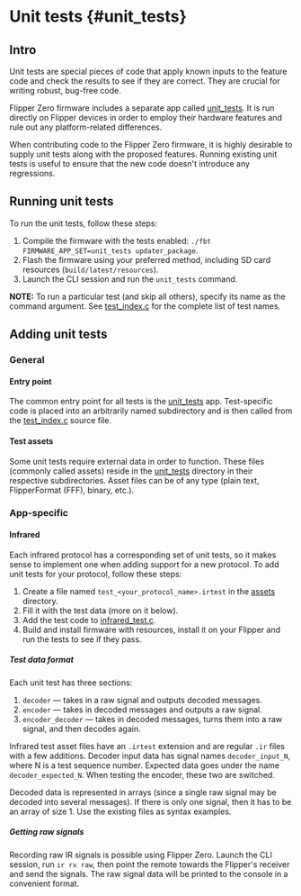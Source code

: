# Unit tests {#unit_tests}

## Intro

Unit tests are special pieces of code that apply known inputs to the feature code and check the results to see if they are correct.
They are crucial for writing robust, bug-free code.

Flipper Zero firmware includes a separate app called [unit_tests](https://github.com/flipperdevices/flipperzero-firmware/tree/dev/applications/debug/unit_tests).
It is run directly on Flipper devices in order to employ their hardware features and rule out any platform-related differences.

When contributing code to the Flipper Zero firmware, it is highly desirable to supply unit tests along with the proposed features.
Running existing unit tests is useful to ensure that the new code doesn't introduce any regressions.

## Running unit tests

To run the unit tests, follow these steps:

1. Compile the firmware with the tests enabled: `./fbt FIRMWARE_APP_SET=unit_tests updater_package`.
2. Flash the firmware using your preferred method, including SD card resources (`build/latest/resources`).
3. Launch the CLI session and run the `unit_tests` command.

**NOTE:** To run a particular test (and skip all others), specify its name as the command argument.
See [test_index.c](https://github.com/flipperdevices/flipperzero-firmware/blob/dev/applications/debug/unit_tests/test_index.c) for the complete list of test names.

## Adding unit tests

### General

#### Entry point

The common entry point for all tests is the [unit_tests](https://github.com/flipperdevices/flipperzero-firmware/tree/dev/applications/debug/unit_tests) app. Test-specific code is placed into an arbitrarily named subdirectory and is then called from the [test_index.c](https://github.com/flipperdevices/flipperzero-firmware/tree/dev/applications/debug/unit_tests/test_index.c) source file.

#### Test assets

Some unit tests require external data in order to function. These files (commonly called assets) reside in the [unit_tests](https://github.com/flipperdevices/flipperzero-firmware/tree/dev/applications/debug/unit_tests/resources/unit_tests) directory in their respective subdirectories. Asset files can be of any type (plain text, FlipperFormat (FFF), binary, etc.).

### App-specific

#### Infrared

Each infrared protocol has a corresponding set of unit tests, so it makes sense to implement one when adding support for a new protocol.
To add unit tests for your protocol, follow these steps:

1. Create a file named `test_<your_protocol_name>.irtest` in the [assets](https://github.com/flipperdevices/flipperzero-firmware/tree/dev/applications/debug/unit_tests/resources/unit_tests/infrared) directory.
2. Fill it with the test data (more on it below).
3. Add the test code to [infrared_test.c](https://github.com/flipperdevices/flipperzero-firmware/blob/dev/applications/debug/unit_tests/infrared/infrared_test.c).
4. Build and install firmware with resources, install it on your Flipper and run the tests to see if they pass.

##### Test data format

Each unit test has three sections:

1. `decoder` — takes in a raw signal and outputs decoded messages.
2. `encoder` — takes in decoded messages and outputs a raw signal.
3. `encoder_decoder` — takes in decoded messages, turns them into a raw signal, and then decodes again.

Infrared test asset files have an `.irtest` extension and are regular `.ir` files with a few additions.
Decoder input data has signal names `decoder_input_N`, where N is a test sequence number. Expected data goes under the name `decoder_expected_N`. When testing the encoder, these two are switched.

Decoded data is represented in arrays (since a single raw signal may be decoded into several messages). If there is only one signal, then it has to be an array of size 1. Use the existing files as syntax examples.

##### Getting raw signals

Recording raw IR signals is possible using Flipper Zero. Launch the CLI session, run `ir rx raw`, then point the remote towards the Flipper's receiver and send the signals. The raw signal data will be printed to the console in a convenient format.
